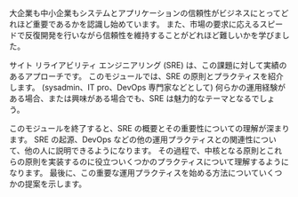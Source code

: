 大企業も中小企業もシステムとアプリケーションの信頼性がビジネスにとってどれほど重要であるかを認識し始めています。 また、市場の要求に応えるスピードで反復開発を行いながら信頼性を維持することがどれほど難しいかを学びました。 

サイト リライアビリティ エンジニアリング (SRE) は、この課題に対して実績のあるアプローチです。 このモジュールでは、SRE の原則とプラクティスを紹介します。 (sysadmin、IT pro、DevOps 専門家などとして) 何らかの運用経験がある場合、または興味がある場合でも、SRE は魅力的なテーマとなるでしょう。

このモジュールを終了すると、SRE の概要とその重要性についての理解が深まります。 SRE の起源、DevOps などの他の運用プラクティスとの関連性について、他の人に説明できるようになります。 その過程で、中核となる原則とこれらの原則を実装するのに役立ついくつかのプラクティスについて理解するようになります。 最後に、この重要な運用プラクティスを始める方法についていくつかの提案を示します。
